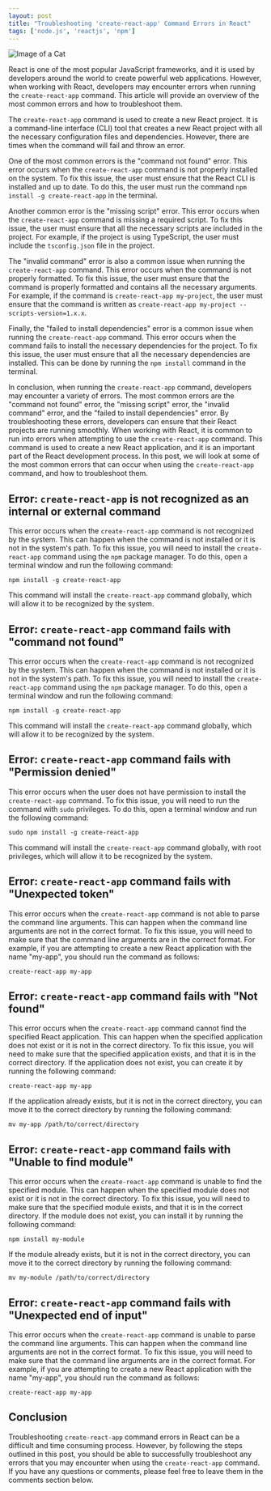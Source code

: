 ```yaml
---
layout: post
title: "Troubleshooting 'create-react-app' Command Errors in React"
tags: ['node.js', 'reactjs', 'npm']
---
```


![Image of a Cat](http://source.unsplash.com/1600x900/?cat)

React is one of the most popular JavaScript frameworks, and it is used by developers around the world to create powerful web applications. However, when working with React, developers may encounter errors when running the `create-react-app` command. This article will provide an overview of the most common errors and how to troubleshoot them.

The `create-react-app` command is used to create a new React project. It is a command-line interface (CLI) tool that creates a new React project with all the necessary configuration files and dependencies. However, there are times when the command will fail and throw an error.

One of the most common errors is the "command not found" error. This error occurs when the `create-react-app` command is not properly installed on the system. To fix this issue, the user must ensure that the React CLI is installed and up to date. To do this, the user must run the command `npm install -g create-react-app` in the terminal.

Another common error is the "missing script" error. This error occurs when the `create-react-app` command is missing a required script. To fix this issue, the user must ensure that all the necessary scripts are included in the project. For example, if the project is using TypeScript, the user must include the `tsconfig.json` file in the project.

The "invalid command" error is also a common issue when running the `create-react-app` command. This error occurs when the command is not properly formatted. To fix this issue, the user must ensure that the command is properly formatted and contains all the necessary arguments. For example, if the command is `create-react-app my-project`, the user must ensure that the command is written as `create-react-app my-project --scripts-version=1.x.x`.

Finally, the "failed to install dependencies" error is a common issue when running the `create-react-app` command. This error occurs when the command fails to install the necessary dependencies for the project. To fix this issue, the user must ensure that all the necessary dependencies are installed. This can be done by running the `npm install` command in the terminal.

In conclusion, when running the `create-react-app` command, developers may encounter a variety of errors. The most common errors are the "command not found" error, the "missing script" error, the "invalid command" error, and the "failed to install dependencies" error. By troubleshooting these errors, developers can ensure that their React projects are running smoothly.
When working with React, it is common to run into errors when attempting to use the `create-react-app` command. This command is used to create a new React application, and it is an important part of the React development process. In this post, we will look at some of the most common errors that can occur when using the `create-react-app` command, and how to troubleshoot them.

## Error: `create-react-app` is not recognized as an internal or external command
This error occurs when the `create-react-app` command is not recognized by the system. This can happen when the command is not installed or it is not in the system's path. To fix this issue, you will need to install the `create-react-app` command using the `npm` package manager. To do this, open a terminal window and run the following command:

```
npm install -g create-react-app
```

This command will install the `create-react-app` command globally, which will allow it to be recognized by the system.

## Error: `create-react-app` command fails with "command not found"
This error occurs when the `create-react-app` command is not recognized by the system. This can happen when the command is not installed or it is not in the system's path. To fix this issue, you will need to install the `create-react-app` command using the `npm` package manager. To do this, open a terminal window and run the following command:

```
npm install -g create-react-app
```

This command will install the `create-react-app` command globally, which will allow it to be recognized by the system.

## Error: `create-react-app` command fails with "Permission denied"
This error occurs when the user does not have permission to install the `create-react-app` command. To fix this issue, you will need to run the command with `sudo` privileges. To do this, open a terminal window and run the following command:

```
sudo npm install -g create-react-app
```

This command will install the `create-react-app` command globally, with root privileges, which will allow it to be recognized by the system.

## Error: `create-react-app` command fails with "Unexpected token"
This error occurs when the `create-react-app` command is not able to parse the command line arguments. This can happen when the command line arguments are not in the correct format. To fix this issue, you will need to make sure that the command line arguments are in the correct format. For example, if you are attempting to create a new React application with the name "my-app", you should run the command as follows:

```
create-react-app my-app
```

## Error: `create-react-app` command fails with "Not found"
This error occurs when the `create-react-app` command cannot find the specified React application. This can happen when the specified application does not exist or it is not in the correct directory. To fix this issue, you will need to make sure that the specified application exists, and that it is in the correct directory. If the application does not exist, you can create it by running the following command:

```
create-react-app my-app
```

If the application already exists, but it is not in the correct directory, you can move it to the correct directory by running the following command:

```
mv my-app /path/to/correct/directory
```

## Error: `create-react-app` command fails with "Unable to find module"
This error occurs when the `create-react-app` command is unable to find the specified module. This can happen when the specified module does not exist or it is not in the correct directory. To fix this issue, you will need to make sure that the specified module exists, and that it is in the correct directory. If the module does not exist, you can install it by running the following command:

```
npm install my-module
```

If the module already exists, but it is not in the correct directory, you can move it to the correct directory by running the following command:

```
mv my-module /path/to/correct/directory
```

## Error: `create-react-app` command fails with "Unexpected end of input"
This error occurs when the `create-react-app` command is unable to parse the command line arguments. This can happen when the command line arguments are not in the correct format. To fix this issue, you will need to make sure that the command line arguments are in the correct format. For example, if you are attempting to create a new React application with the name "my-app", you should run the command as follows:

```
create-react-app my-app
```

## Conclusion
Troubleshooting `create-react-app` command errors in React can be a difficult and time consuming process. However, by following the steps outlined in this post, you should be able to successfully troubleshoot any errors that you may encounter when using the `create-react-app` command. If you have any questions or comments, please feel free to leave them in the comments section below.
